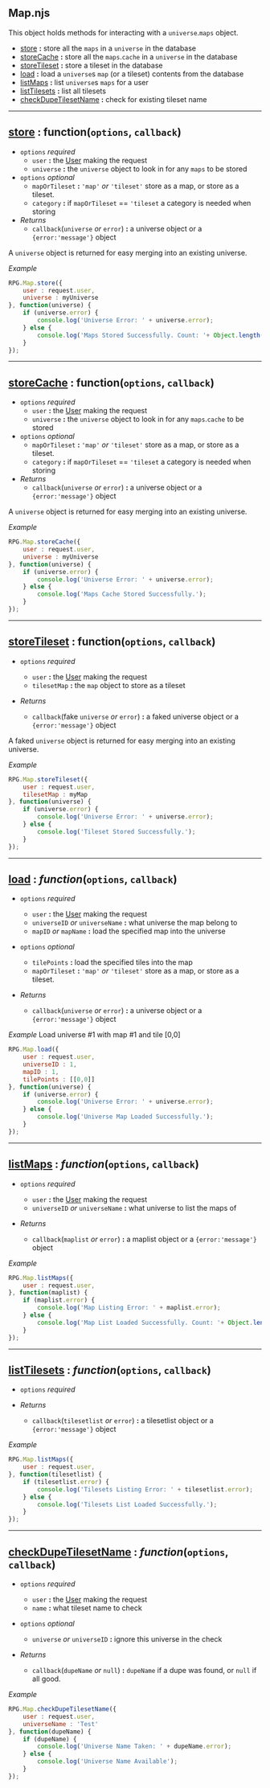 Map.njs
---

This object holds methods for interacting with a `universe`.`maps` object.

* [store](#store) **:** store all the `maps` in a `universe` in the database
* [storeCache](#storeCache) **:** store all the `maps`.`cache` in a `universe` in the database
* [storeTileset](#storeTileset) **:** store a tileset in the database
* [load](#load) **:** load a `universe`s `map` (or a tileset) contents from the database
* [listMaps](#listMaps) **:** list `universe`s `maps` for a user
* [listTilesets](#listTilesets) **:** list all tilesets
* [checkDupeTilesetName](#checkDupeTilesetName) **:** check for existing tileset name

---

<a name="store"></a>

## [store](#store) : function(`options`, `callback`)

* `options` *required*
    * `user` **:** the [User](#) making the request
    * `universe` **:** the `universe` object to look in for any `maps` to be stored
* `options` *optional*
    * `mapOrTileset` **:** `'map'` *or* `'tileset'` store as a map, or store as a tileset.
    * `category` **:** if `mapOrTileset` == `'tileset` a category is needed when storing
* *Returns*
    * `callback`(`universe` *or* `error`) **:** a universe object or a `{error:'message'}` object

A `universe` object is returned for easy merging into an existing universe.

*Example*

```javascript
RPG.Map.store({
    user : request.user,
    universe : myUniverse
}, function(universe) {
    if (universe.error) {
        console.log('Universe Error: ' + universe.error);
    } else {
        console.log('Maps Stored Successfully. Count: '+ Object.length(universe.maps));
    }
});
```

---

<a name="storeCache"></a>

## [storeCache](#storeCache) : function(`options`, `callback`)

* `options` *required*
    * `user` **:** the [User](#) making the request
    * `universe` **:** the `universe` object to look in for any `maps`.`cache` to be stored
* `options` *optional*
    * `mapOrTileset` **:** `'map'` *or* `'tileset'` store as a map, or store as a tileset.
    * `category` **:** if `mapOrTileset` == `'tileset` a category is needed when storing
* *Returns*
    * `callback`(`universe` *or* `error`) **:** a universe object or a `{error:'message'}` object

A `universe` object is returned for easy merging into an existing universe.

*Example*

```javascript
RPG.Map.storeCache({
    user : request.user,
    universe : myUniverse
}, function(universe) {
    if (universe.error) {
        console.log('Universe Error: ' + universe.error);
    } else {
        console.log('Maps Cache Stored Successfully.');
    }
});
```

---

<a name="storeTileset"></a>

## [storeTileset](#storeTileset) : function(`options`, `callback`)

* `options` *required*
    * `user` **:** the [User](#) making the request
    * `tilesetMap` **:** the `map` object to store as a tileset

* *Returns*
    * `callback`(fake `universe` *or* `error`) **:** a faked universe object or a `{error:'message'}` object

A faked `universe` object is returned for easy merging into an existing universe.

*Example*

```javascript
RPG.Map.storeTileset({
    user : request.user,
    tilesetMap : myMap
}, function(universe) {
    if (universe.error) {
        console.log('Universe Error: ' + universe.error);
    } else {
        console.log('Tileset Stored Successfully.');
    }
});
```


---

<a name="load"></a>

## [load](#load) : *function*(`options`, `callback`)

* `options` *required*
    * `user` **:** the [User](#) making the request
    * `universeID` *or* `universeName` **:** what universe the map belong to
    * `mapID` *or* `mapName` **:** load the specified map into the universe

* `options` *optional*
    * `tilePoints` **:** load the specified tiles into the map
    * `mapOrTileset` **:** `'map'` *or* `'tileset'` store as a map, or store as a tileset.


* *Returns*
    * `callback`(`universe` *or* `error`) **:** a universe object or a `{error:'message'}` object

*Example* Load universe #1 with map #1 and tile [0,0]

```javascript
RPG.Map.load({
    user : request.user,
    universeID : 1,
    mapID : 1,
    tilePoints : [[0,0]]
}, function(universe) {
    if (universe.error) {
        console.log('Universe Error: ' + universe.error);
    } else {
        console.log('Universe Map Loaded Successfully.');
    }
});
```

---

<a name="listMaps"></a>

## [listMaps](#listMaps) : *function*(`options`, `callback`)

* `options` *required*
    * `user` **:** the [User](#) making the request
    * `universeID` *or* `universeName` **:** what universe to list the maps of

* *Returns*
    * `callback`(`maplist` *or* `error`) **:** a maplist object or a `{error:'message'}` object

*Example*

```javascript
RPG.Map.listMaps({
    user : request.user,
}, function(maplist) {
    if (maplist.error) {
        console.log('Map Listing Error: ' + maplist.error);
    } else {
        console.log('Map List Loaded Successfully. Count: '+ Object.length(maplist));
    }
});
```


---

<a name="listTilesets"></a>

## [listTilesets](#listTilesets) : *function*(`options`, `callback`)

* `options` *required*

* *Returns*
    * `callback`(`tilesetlist` *or* `error`) **:** a tilesetlist object or a `{error:'message'}` object

*Example*

```javascript
RPG.Map.listMaps({
    user : request.user,
}, function(tilesetlist) {
    if (tilesetlist.error) {
        console.log('Tilesets Listing Error: ' + tilesetlist.error);
    } else {
        console.log('Tilesets List Loaded Successfully.');
    }
});
```

---

<a name="checkDupeTilesetName"></a>

## [checkDupeTilesetName](#checkDupeTilesetName) : *function*(`options`, `callback`)

* `options` *required*
    * `user` **:** the [User](#) making the request
    * `name` **:** what tileset name to check

* `options` *optional*
    * `universe` *or* `universeID` **:** ignore this universe in the check

* *Returns*
    * `callback`(`dupeName` *or* `null`) **:** `dupeName` if a dupe was found, or `null` if all good.

*Example*

```javascript
RPG.Map.checkDupeTilesetName({
    user : request.user,
    universeName : 'Test'
}, function(dupeName) {
    if (dupeName) {
        console.log('Universe Name Taken: ' + dupeName.error);
    } else {
        console.log('Universe Name Available');
    }
});
```